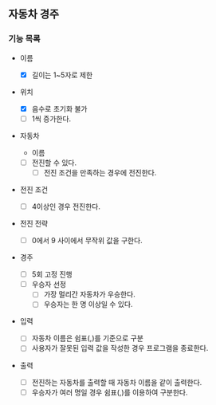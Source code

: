 ## 자동차 경주

### 기능 목록
- 이름
  - [x] 길이는 1~5자로 제한

- 위치
  - [x] 음수로 초기화 불가
  - [ ] 1씩 증가한다.

- 자동차
  - 이름

  - [ ] 전진할 수 있다.
    - [ ] 전진 조건을 만족하는 경우에 전진한다.

- 전진 조건
  - [ ] 4이상인 경우 전진한다.

- 전진 전략
  - [ ] 0에서 9 사이에서 무작위 값을 구한다.

- 경주
  - [ ] 5회 고정 진행
  - [ ] 우승자 선정
    - [ ] 가장 멀리간 자동차가 우승한다.
    - [ ] 우승자는 한 명 이상일 수 있다.

- 입력
  - [ ] 자동차 이름은 쉼표(,)를 기준으로 구분
  - [ ] 사용자가 잘못된 입력 값을 작성한 경우 프로그램을 종료한다.

- 출력
  - [ ] 전진하는 자동차를 출력할 때 자동차 이름을 같이 출력한다.
  - [ ] 우승자가 여러 명일 경우 쉼표(,)를 이용하여 구분한다.
